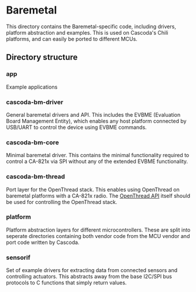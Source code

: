 # Baremetal

This directory contains the Baremetal-specific code, including drivers, platform abstraction and examples. This is used on Cascoda's Chili platforms, and can easily be ported to different MCUs.

## Directory structure

### app

Example applications

### cascoda-bm-driver

General baremetal drivers and API. This includes the EVBME (Evaluation Board Management Entity), which enables any host platform connected by USB/UART to control the device using EVBME commands.

### cascoda-bm-core

Minimal baremetal driver. This contains the minimal functionality required to control a CA-821x via SPI without any of the extended EVBME functionality.

### cascoda-bm-thread

Port layer for the OpenThread stack. This enables using OpenThread on baremetal platforms with a CA-821x radio. The [OpenThread API](https://openthread.io/reference) itself should be used for controlling the OpenThread stack.

### platform

Platform abstraction layers for different microcontrollers. These are split into seperate directories containing both vendor code from the MCU vendor and port code written by Cascoda.

### sensorif

Set of example drivers for extracting data from connected sensors and controlling actuators. This abstracts away from the base I2C/SPI bus protocols to C functions that simply return values.
